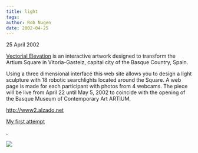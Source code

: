 ```yaml
---
title: light
tags: 
author: Rob Nugen
date: 2002-04-25
---
```


<p class=date>25 April 2002</p>

<p><a href="http://www2.alzado.net">Vectorial Elevation</a> is an
interactive artwork designed to transform the Artium Square in
Vitoria-Gasteiz, capital city of the Basque Country, Spain.</p>

<p>Using a three dimensional interface this web site allows you to
design a light sculpture with 18 robotic searchlights located around
the Square. A web page is made for each participant with photos from 4
webcams. The piece will be live from April 22 until May 5, 2002 to
coincide with the opening of the Basque Museum of Contemporary Art
ARTIUM.</p>

<p><a href="http://www2.alzado.net">http://www2.alzado.net</a></p>

<p><a href="http://www2.alzado.net:9002/cgi/sfprev?follow=7988">My
first attempt</a></p>.


<p><img src="/images/rob/wL-ROB.gif"/></p>
